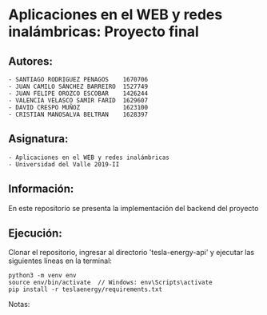 # Aplicaciones en el WEB y redes inalámbricas: Proyecto final

## Autores:
    - SANTIAGO RODRIGUEZ PENAGOS	1670706
    - JUAN CAMILO SÁNCHEZ BARREIRO	1527749
    - JUAN FELIPE OROZCO ESCOBAR	1426244
    - VALENCIA VELASCO SAMIR FARID	1629607
    - DAVID CRESPO MUÑOZ            1623100
    - CRISTIAN MANOSALVA BELTRAN    1628397 

## Asignatura:
    - Aplicaciones en el WEB y redes inalámbricas
    - Universidad del Valle 2019-II

## Información:
En este repositorio se presenta la implementación del backend del proyecto

## Ejecución:
Clonar el repositorio, ingresar al directorio 'tesla-energy-api' y ejecutar las siguientes líneas en la terminal:

```
python3 -m venv env
source env/bin/activate  // Windows: env\Scripts\activate
pip install -r teslaenergy/requirements.txt
```
    

Notas:
